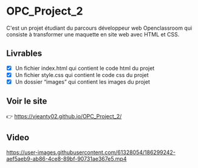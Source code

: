 # OPC_Project_2

C'est un projet étudiant du parcours développeur web Openclassroom qui consiste à transformer une maquette en site web avec HTML et CSS.

## Livrables
- [x] Un fichier index.html qui contient le code html du projet 
- [x] Un fichier style.css qui contient le code css du projet 
- [x] Un dossier “images” qui contient les images du projet

## Voir le site
:point_right: https://vjeanty02.github.io/OPC_Project_2/

## Video
https://user-images.githubusercontent.com/61328054/186299242-aef5aeb9-ab86-4ce8-89bf-90731ae367e5.mp4


